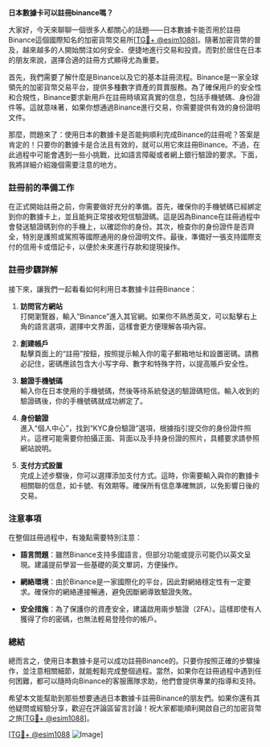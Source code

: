 **日本數據卡可以註冊binance嗎？**

大家好，今天來聊聊一個很多人都關心的話題——日本數據卡能否用於註冊Binance這個國際知名的加密貨幣交易所[[TG💪+ @esim1088](https://t.me/s/esim1088)]。隨著加密貨幣的普及，越來越多的人開始關注如何安全、便捷地進行交易和投資。而對於居住在日本的朋友來說，選擇合適的註冊方式顯得尤為重要。

首先，我們需要了解什麼是Binance以及它的基本註冊流程。Binance是一家全球領先的加密貨幣交易平台，提供多種數字資產的買賣服務。為了確保用戶的安全性和合規性，Binance要求新用戶在註冊時填寫真實的信息，包括手機號碼、身份證件等。這就意味著，如果你想通過Binance進行交易，你需要提供有效的身份證明文件。

那麼，問題來了：使用日本的數據卡是否能夠順利完成Binance的註冊呢？答案是肯定的！只要你的數據卡是合法且有效的，就可以用它來註冊Binance。不過，在此過程中可能會遇到一些小挑戰，比如語言障礙或者網上銀行驗證的要求。下面，我將詳細介紹幾個需要注意的地方。

### 註冊前的準備工作

在正式開始註冊之前，你需要做好充分的準備。首先，確保你的手機號碼已經綁定到你的數據卡上，並且能夠正常接收短信驗證碼。這是因為Binance在註冊過程中會發送驗證碼到你的手機上，以確認你的身份。其次，檢查你的身份證件是否齊全，特別是護照或駕照等國際通用的身份證明文件。最後，準備好一張支持國際支付的信用卡或借記卡，以便於未來進行存款和提現操作。

### 註冊步驟詳解

接下來，讓我們一起看看如何利用日本數據卡註冊Binance：

1. **訪問官方網站**  
打開瀏覽器，輸入“Binance”進入其官網。如果你不熟悉英文，可以點擊右上角的語言選項，選擇中文界面，這樣會更方便理解各項內容。

2. **創建帳戶**  
點擊頁面上的“註冊”按鈕，按照提示輸入你的電子郵箱地址和設置密碼。請務必記住，密碼應該包含大小写字母、數字和特殊字符，以提高賬戶安全性。

3. **驗證手機號碼**  
輸入你在日本使用的手機號碼，然後等待系統發送的驗證碼短信。輸入收到的驗證碼後，你的手機號碼就成功綁定了。

4. **身份驗證**  
進入“個人中心”，找到“KYC身份驗證”選項，根據指引提交你的身份證件照片。這裡可能需要你拍攝正面、背面以及手持身份證的照片，具體要求請參照網站說明。

5. **支付方式設置**  
完成上述步驟後，你可以選擇添加支付方式。這時，你需要輸入與你的數據卡相關聯的信息，如卡號、有效期等。確保所有信息準確無誤，以免影響日後的交易。

### 注意事項

在整個註冊過程中，有幾點需要特別注意：

- **語言問題**：雖然Binance支持多國語言，但部分功能或提示可能仍以英文呈現。建議提前學習一些基礎的英文單詞，方便操作。
  
- **網絡環境**：由於Binance是一家國際化的平台，因此對網絡穩定性有一定要求。確保你的網絡連接暢通，避免因斷網導致驗證失敗。

- **安全措施**：為了保護你的資產安全，建議啟用兩步驗證（2FA）。這樣即使有人獲得了你的密碼，也無法輕易登陸你的帳戶。

### 總結

總而言之，使用日本數據卡是可以成功註冊Binance的。只要你按照正確的步驟操作，並注意相關細節，就能輕鬆完成整個過程。當然，如果你在註冊過程中遇到任何困難，都可以隨時向Binance的客服團隊求助，他們會提供專業的指導和支持。

希望本文能幫助到那些想要通過日本數據卡註冊Binance的朋友們。如果你還有其他疑問或經驗分享，歡迎在評論區留言討論！祝大家都能順利開啟自己的加密貨幣之旅[[TG💪+ @esim1088](https://t.me/s/esim1088)]。

[[TG💪+ @esim1088](https://t.me/s/esim1088) ![Image](https://i.postimg.cc/4NQfJmqS/Snipaste-2025-05-13-00-14-12.png)]